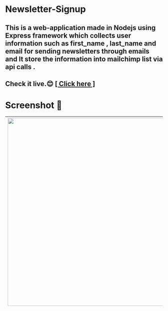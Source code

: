 # Newsletter-Signup
## This is a web-application made in Nodejs using Express framework which collects user information such as first_name , last_name and email for sending newsletters through emails and It store the information into mailchimp list via api calls .

## <p>Check it live.😊 <a href="https://raunak-newsletter.herokuapp.com/" target="_blank"> [ Click here ]</a></p> 

# Screenshot 📸
|<img src="https://user-images.githubusercontent.com/65064180/124835568-29dbd900-df9f-11eb-8204-148465e75e6f.png" height="600" width="1000" />|
|---|
